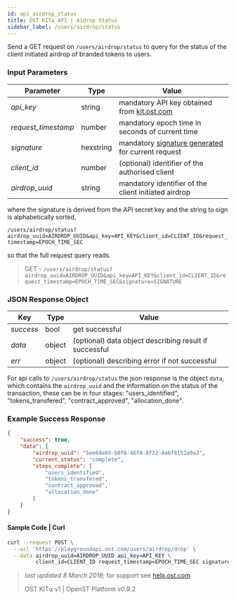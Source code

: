 ```yaml
---
id: api_airdrop_status
title: OST KIT⍺ API | Aidrop Status
sidebar_label: /users/airdrop/status
---
```


Send a GET request on `/users/airdrop/status` to query for the status of the client initiated airdrop of branded tokens to users. 


### Input Parameters

| Parameter           | Type      | Value  |
|---------------------|-----------|--------|
| _api_key_           | string    | mandatory API key obtained from [kit.ost.com](https://kit.ost.com) |
| _request_timestamp_ | number    | mandatory epoch time in seconds of current time |
| _signature_         | hexstring | mandatory [signature generated]() for current request |
| _client_id_         | number    | (optional) identifier of the authorised client |
| _airdrop_uuid_      | string    | mandatory identifier of the client initiated airdrop |


where the signature is derived from the API secret key and the string to sign is alphabetically sorted,

`/users/airdrop/status?airdrop_uuid=AIRDROP_UUID&api_key=API_KEY&client_id=CLIENT_ID&request_timestamp=EPOCH_TIME_SEC`

so that the full request query reads.

> GET - `/users/airdrop/status?airdrop_uuid=AIRDROP_UUID&api_key=API_KEY&client_id=CLIENT_ID&request_timestamp=EPOCH_TIME_SEC&signature=SIGNATURE`


### JSON Response Object

| Key        | Type   | Value      |
|------------|--------|------------|
| _success_  | bool   | get successful |
| _data_     | object | (optional) data object describing result if successful   |
| _err_      | object | (optional) describing error if not successful |

For api calls to `/users/airdrop/status` the json response is the object `data`, which contains  the `airdrop_uuid` and the information on the status of the transaction, these can be in four stages: "users_identified", "tokens_transfered", "contract_approved", "allocation_done".


### Example Success Response

```json
{
    "success": true,
    "data": {
        "airdrop_uuid": "5ee64e69-b0f6-46f0-8f22-4a6f8151a9a3",
        "current_status": "complete",
        "steps_complete": [
            "users_identified",
            "tokens_transfered",
            "contract_approved",
            "allocation_done"
        ]
    }
}
```


#### Sample Code | Curl

```bash
curl --request POST \
  --url 'https://playgroundapi.ost.com/users/airdrop/drop' \
  --data airdrop_uuid=AIRDROP_UUID api_key=API_KEY \
  		 client_id=CLIENT_ID request_timestamp=EPOCH_TIME_SEC signature=SIGNATURE \

```


>_last updated 8 March 2018_; for support see [help.ost.com](help.ost.com)
>
> OST KIT⍺ v1 | OpenST Platform v0.9.2
